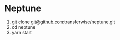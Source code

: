 Neptune 
============

1) git clone git@github.com:transferwise/neptune.git
2) cd neptune
3) yarn start